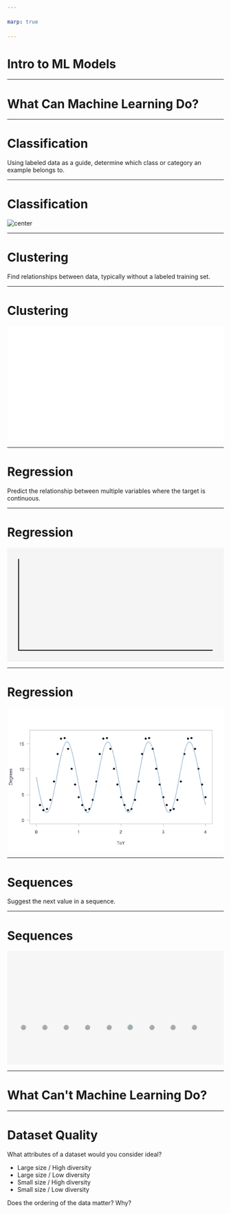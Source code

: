 ```yaml
---

marp: true

---
```



<style>
img[alt~="center"] {
  display: block;
  margin: 0 auto;
}
</style>

# Intro to ML Models

<!--
We've learned about machine learning and artificial intelligence at a very high level. In this
session we'll dive a little deeper and talk about what machine learning can do and what types of models support different problem domains.
-->

---

# What **Can** Machine Learning Do?

<!--
Though machine learning is not new, its application in modern life has really started to expand over the last decade.

Quick discussion: What are some machine learning products that you know about? How has machine learning shown up and improved something you use?

*Give the class a few minutes to think of and call out answers. There should be a wide variety of answers. If not, give some examples like self-driving cars, language recognition, facial
recognition, and whatever else you can think of.*

Think of the diversity of applications of machine learning that we just mentioned. Given that
diversity, it is obvious machine learning is much more than just one thing. Yes, it involves
learning from data. But how it learns, what it learns, and what it can predict varies widely.

The machine learning community has settled on a few groupings of model types, each with different applications.
-->

---

# Classification
Using labeled data as a guide, determine which class or category an example belongs to.

<!--
Classification is a very common machine learning model type.

Classification systems determine which class or category an example belongs to. They can
distinguish between two or more classes. These classes are defined based on your goals for
the machine learning system.

For example, to answer the question, "Is this a lion?" you would choose the classes "yes" and
"no" (the problem of choosing between two classes is also called “binary classification”). To answer the question, "What type of cat is this?" you might choose the classes "lion," "tiger," and "kitten."

Classification can be used to identify objects in images or even identify whether credit card transactions are fraudulent or not.

-->

---

# Classification
![center](res/classification.gif)

<!--
This animation shows, mathematically, what a binary classification system is trying to do: given
data points from two classes (blue and red), learn some mathematical function that can separate
the two classes and predict which class a new data point is in.

The system can predict which class to apply to new data after training on existing data labeled
with the correct class.

Quick discussion: What are some other examples of a classification system that you can think of?

*Very open ended. Possible answers: who is speaking right now, identify objects in images, label emails as spam*


Image Details:
* [classification.gif](https://opensource.google/docs/copyright/): Copyright Google
-->

---

# Clustering
Find relationships between data, typically without a labeled training set.

<!--
Clustering looks for similar examples in a dataset. It is an example of unsupervised machine
learning, or a system that does not require correct labels provided to learn. Instead, in the
process of clustering, a machine learning system defines categories and places examples into
each category by quantifying how closely examples are related to one another.

Clustering differs from classification because the categories are not defined by you. Clustering
systems propose their own categories based on patterns found in the examples.
-->

---

# Clustering
![center](res/clustering.gif)

<!--
For example, let’s say the child from the zoo wants to organize a photo album of many pictures
from the zoo. They don’t know a lot about animals, but they do notice that some are very small
(reptiles, birds), some are medium sized (monkeys, seals) and some are very big (elephants, tigers).
They might sort the pictures into three groups based on size.

Clustering systems similarly attempt to find “clusters” of similar data examples.

Quick discussion: What are other examples of clustering you can think of? What features might a clustering system use to create clusters?
*Very open ended. Possible answers: suggesting similar videos, grouping many examples of soft drinks from around the world*

Image Details:
* [clustering.gif](https://opensource.google/docs/copyright/): Copyright Google
-->

---

# Regression
Predict the relationship between multiple variables where the target is continuous.

<!--
Regression predicts the relationship between two or more variables. If you were interested in
predicting the price of a house, you might look for patterns in location, square footage, or number
of bedrooms. While classification involves a discrete, categorical value to predict, regression
involves a continuous value to predict.
-->

---

# Regression
![center](res/linear_regression.gif)

<!--
This graphic shows one simple type of regression, which tries to find the best-fitting line for
some data points, then makes predictions based on that line.

Image Details:
* [linear_regression.gif](https://opensource.google/docs/copyright/): Copyright Google
-->

---

# Regression
![center](res/regression2.png)

<!--
Regression may also discover a more complicated pattern, such as this sine-like pattern of sea surface temperature every year.

Quick discussion: What are other examples of regression? What features might be useful for that
regression system?
*Possible answers: estimate arrival time based on traffic and distance, predict crop yield based on weather and time of year*

Note: *logistic* regression is a classification technique (with a binary target), and the similar names can be confusing. But typically, when we say "regression" we mean predicting a continuous variable.

Image Details:
* [regression2.png](https://opensource.google/docs/copyright/): Copyright Google
-->

---

# Sequences
Suggest the next value in a sequence.

<!--
Finally, sequence prediction suggests what might come next, based on previous examples.
-->

---

# Sequences
![center](res/sequences.gif)

<!--
Autocomplete is an example of a sequence prediction: predicting what word is most likely to be
entered after typing part of a phrase.

Quick discussion: What are some other examples of sequence predictions?
* Possible answers: translations based on context, password strength (how predictable is the next letter from the previous ones), autocomplete, marketbasket*

Image Details
* [sequences.gif](https://opensource.google/docs/copyright/): Copyright Google
-->

---

# What **Can't** Machine Learning Do?

<!--
Machine learning is *not* magic, and ML is not a good fit for all problems. The principles underlying
machine learning are not new but are possible today because of the amount of available public data and
processing power.

What can ML not do?

There are problems for which ML is not a good or viable solution. For example, if you don’t have enough
data or not enough diversity, ie, the data is so biased that you can’t generalize. And there are
problems that ML actually cannot solve.

Good ML problems:
* have a clear use case,
* reflect developers' solid understanding of the problem,
* use lots of historical data,
* and require decisions, not just predictions.

Some examples of current limitations of ML are linked here: https://www.quora.com/What-can-machine-learning-do-and-cant-do)
an ML system cannot infer a context-free grammar that generates the strings in a language. In other words,
an ML system can’t achieve true understanding of the grammar that generates a language the same way a human can.
Similar to statistics or data science approaches, ML cannot be used to show cause-effect relationships.
-->

---

# Dataset Quality

What attributes of a dataset would you consider ideal?

* Large size / High diversity
* Large size / Low diversity
* Small size / High diversity
* Small size / Low diversity

Does the ordering of the data matter? Why?

<!--
One important consideration is the quality of data -- machine learning models are only as good as
the examples used to train them.

What attributes of a dataset would be ideal?
*(Correct answer is Large size / High diversity: A large number of examples that cover a variety of use cases is essential for a machine learning system to understand the underlying patterns in the data. A model trained on this type of
dataset is more likely to perform well on new data. But it also may take a long time to train.)*

Even if you have a lot of data, if it does not cover a variety of examples, a model will have lower
confidence for new data underrepresented in the training examples.

A small dataset with lots of variety makes it challenging to find patterns in the data. The predictions
will lack the confidence a larger dataset provides. And if your dataset is small without much variation,
you may not even need machine learning.

Does ordering of the data matter?
*(Answer: Kind of)*

Ordering of the data matters when you might have groups of highly correlated examples. For example, if
you feed your ML system all pictures of lions, then all pictures of tigers, and so on, it may not be
able to learn general patterns as well. It’s extremely important to shuffle the training data to avoid
such groupings. Though, as long as you shuffle, the exact ordering after the shuffle does not matter.
-->
